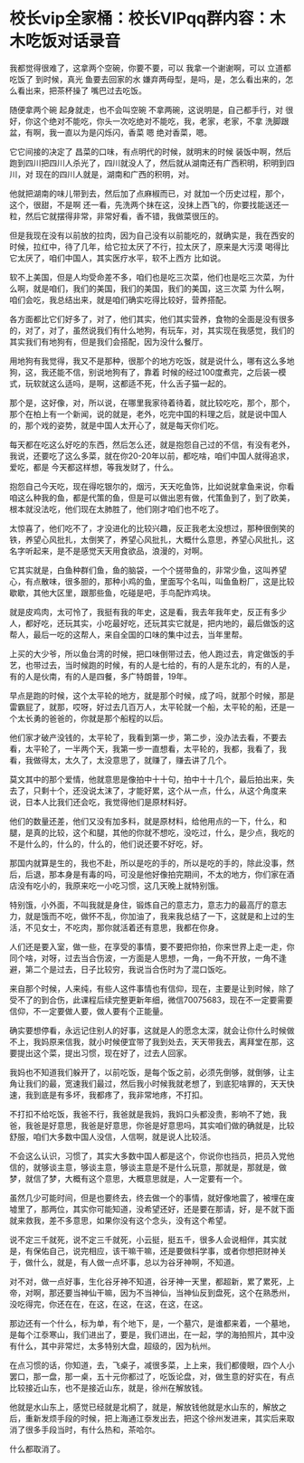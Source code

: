 # 校长vip全家桶：校长VIPqq群内容：木木吃饭对话录音

我都觉得很难了，这拿两个空碗，你要不要，可以 我拿一个谢谢啊，可以 立道都吃饭了 到时候，真光 鱼要去回家的水 嫌弃两母型，是吗，是，怎么看出来的，怎么看出来，把茶杯操了 嘴巴过去吃饭。

随便拿两个碗 起身就走，也不会叫空碗 不拿两碗，这说明是，自己都手行，对 很好，你这个绝对不能吃，你头一次吃绝对不能吃，我，老家，老家，不拿 洗脚跟盆，有啊，我一直以为是闪烁闪，香菜 嗯 绝对香菜，嗯。

它它间接的决定了 昌菜的口味，有点明代的时候，就明末的时候 装饭中啊，然后跑到四川把四川人杀光了，四川就没人了，然后就从湖南还有广西积明，积明到四川，对 现在的四川人就是，湖南和广西的积明，对。

他就把湖南的味儿带到去，然后加了点麻椒而已，对 就加一个历史过程，那个，这个，很甜，不是啊 还一看，先洗两个抹在这，没抹上西飞的，你要找能送还一粒，然后它就摆得非常，非常好看，香不错，我做菜很压的。

但是我现在没有以前放的拉肉，因为自己没有以前能吃的，就确实是，我在西安的时候，拉红中，待了几年，给它拉太厌了不行，拉太厌了，原来是大污漠 喝得比它太厌了，咱们中国人，其实医疗水平，软不上西方 比如说。

软不上美国，但是人均受命差不多，咱们也是吃三次菜，他们也是吃三次菜，为什么啊，就是咱们，我们的美国，我们的美国，我们的美国，这三次菜 为什么啊，咱们会吃，我总结出来，就是咱们确实吃得比较好，营养搭配。

各方面都比它们好多了，对了，他们其实，他们其实营养，食物的全面是没有很多的，对了，对了，虽然说我们有什么地狗，有玩车，对，其实现在我感觉，我们的 其实我们有地狗有，但是我们会搭配，因为没什么餐厅。

用地狗有我觉得，我又不是那种，很那个的地方吃饭，就是说什么，哪有这么多地狗，这，我还能不信，别说地狗有了，靠着 时候的经过100度煮完，之后装一模式，玩软就这么适吗，是啊，这都适不死，什么舌子猫一起的。

那个是，这好像，对，所以说，在哪里我家待着待着，就比较吃吃，那个，那个，那个在柏上有一个新闻，说的就是，老外，吃完中国的料理之后，就是说中国人的，那个戏的姿势，就是中国人太开心了，就是每天你们吃。

每天都在吃这么好吃的东西，然后怎么还，就是抱怨自己过的不信，有没有老外，我说，还要吃了这么多菜，就在你20-20年以前，都吃啥，咱们中国人就得追求，爱吃，都是 今天都这样想，等我发财了，什么。

抱怨自己今天吃，现在得吃银尔的，烟污，天天吃鱼饰，比如说就拿鱼来说，你看咱这么种我的鱼，都是代策的鱼，但是可以做出恩有做，代策鱼到了，到了欧美，根本就没法吃，他们现在太肺胜了，他们刚才咱们也不吃了。

太惊喜了，他们吃不了，才没进化的比较兴趣，反正我老太没想过，那种很倒笑的铁，养望心风批扎，太倒笑了，养望心风批扎，大概什么意思，养望心风批扎，这名字听起来，是不是感觉天天用食欲品，浪漫的，对啊。

它其实就是，白鱼种群们鱼，鱼的脑袋，一个个搓带鱼的，非常少鱼，这叫养望心，有点散味，很多胆的，那种小鸡的鱼，里面写个名叫，叫鱼鱼粉厂，这是比较歇歇，其他大区里，跟那些鱼，吃碰是吧，手鸟配炸鸡块。

就是皮鸡肉，太可怜了，我挺有我的年史，这是看，我去年我年史，反正有多少人，都好吃，还玩其实，小吃最好吃，还玩其实它就是，把内地的，最后做饭的这帮人，最后一吃的这帮人，来自全国的口味的集中过去，当年里帮。

上买的大少爷，所以鱼台湾的时候，把口味倒带过去，他人跑过去，肯定做饭的手艺，也带过去，当时候跑的时候，有的人是七给的，有的人是东北的，有的人是，有的人是伙南，有的人是四餐，多广特朗普，19年。

早点是跑的时候，这个太平轮的地方，就是那个时候，成了吗，就那个时候，那是雷霸屁了，就那，哎呀，好过去几百万人，太平轮就一个船，太平轮的船，还是一个太长勇的爸爸的，你就是那个船程的以后。

他们家才破产没钱的，太平轮了，我看到第一步，第二步，没办法去看，不要去看，太平轮了，一半两个天，我第一步一直想看，太平轮的，我都，我看了，我看，我做得太，太久了，太没意思了，就赚了，赚去讲了几个。

莫文其中的那个爱情，他就意思是像拍中十十句，拍中十十几个，最后拍出来，失去了，只剩十个，还没说太沫了，才能好累，这个从一点，什么，从这个角度来说，日本人比我们还会吃，我觉得他们是原材料好。

他们的数量还差，他们又没有加多料，就是原材料，给他用点的一下，什么，和腿，是真的比较，这个和腿，其他的你就不想吃，没吃过，什么，是少点，我吃的不是什么的，什么的，什么的，他们说还要不好吃，好。

那国内就算是生的，我也不赴，所以是吃的手的，所以是吃的手的，除此没事，然后，后退，那本身是有毒的吗，可没是他好像拍完期间，不太的地方，你们家在酒店没有吃小的，我原来吃一小吃习惯，这几天晚上就特别饿。

特别饿，小外面，不叫我就是身住，锻炼自己的意志力，意志力的最高厅的意志力，就是饿而不吃，做怀不乱，你加油了，我来我总结了一下，这就是和上过的生活，不见女士，不吃肉，那你就活着还有意思，我都在你身。

人们还是要入室，做一些，在享受的事情，要不要把你拍，你来世界上走一走，你同个啥，对呀，过去当合伤波，一方面是人思想，一角，一角不开放，一角不逢避，第二个是过去，日子比较穷，我说当合伤时为了混口饭吃。

来自那个时候，人来纯，有些人这件事情也有信仰，现在，主要是让到时候，除了受不了的到合伤，此课程后续完整更新年细，微信70075683，现在不一定要需要信仰，不一定要做人要，做人要有个正能量。

确实要想停看，永远记住别人的好事，这就是人的愿念太深，就会让你什么时候做不上，我妈原来信我，就小时候便宜带了我到处去，天天带我去，离拜堂在那，这要提出这个菜，提出习惯，现在好了，过去人回家。

我妈也不知道我们躲开了，以前吃饭，是每个饭之前，必须先倒够，就倒够，让主角让我们的最，宽速我们最过，然后我小时候我就老想了，到底犯啥罪的，天天快速，我到底是有多坏，我都疼了，我非常地疼，不打扣。

不打扣不给吃饭，我爸不行，我爸就是我妈，我妈口头都没贵，影响不了她，我爸，我爸是好意思，我爸是好意思，你爸是好意思吗，其实咱们做的确就是，比较舒服，咱们大多数中国人没信，人信啊，就是说人比较活。

不会这么认识，习惯了，其实大多数中国人都是这个，你说你也挡员，把员入党他信的，就够谈主意，够谈主意，够谈主意是不是什么玩意，那就是，那就是，做梦，就信了梦，大概有这个意思，大概意思就是，人一定要有一个。

虽然几少可能时间，但是也要终去，终去做一个的事情，就好像地震了，被埋在废墟里了，那两位，其实你可能知道，没希望还好，还是要在那请，好，是不就下面就来救我，差不多意思，如果你没有这个念头，没有这个希望。

说不定三千就死，说不定三千就死，小云挺，挺五千，很多人会说相伴，其实就是，有保佑自己，说完相应，该干嘛干嘛，还是要做科学事，或者你想把财神关于，做什么，就是，有人做一点坏事，总以为谷牙神啊，不知道。

对不对，做一点好事，生化谷牙神不知道，谷牙神一天里，都超新，累了累死，上帝，对啊，那还要当神仙干嘛，因为不当神仙，当神仙反到盘死，这个在熟悉州，没吃得完，你还在在，在这，在这，在这，在这，在这。

那边还有一个什么，标为单，有个地下，是，一个墓穴，是谁都来着，一个墓地，是每个江沗寒山，我们进出了，要是，我们进出，在一起，学的海拍照片，其中没有什么，其中非常烂，太多特别大盘，超级的，因为杭州。

在点习惯的话，你知道，去，飞桌子，减很多菜，上上来，我们都傻眼，四个人小罢口，那一盘，那一桌，五十元你都过了，吃饭论盘，对，做生意的好实在，有点比较接近山东，也不是接近山东，就是，徐州在解放钱。

他就是水山东上，感觉已经就是北桐了，就是，解放钱他就是水山东的，解放之后，重新发烦手段的时候，把上海通江沗发出去，把这个徐州发进来，其实后来取消了很多手段当时，有什么热和，茶哈尔。

什么都取消了。